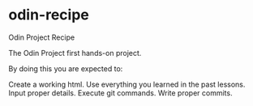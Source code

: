 # odin-recipe
Odin Project Recipe

The Odin Project first hands-on project.

By doing this you are expected to:

  Create a working html.
  Use everything you learned in the past lessons.
  Input proper details.
  Execute git commands.
  Write proper commits.

